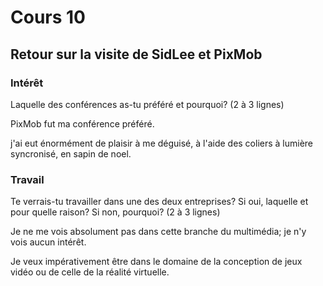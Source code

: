 # Cours 10
## Retour sur la visite de SidLee et PixMob

### Intérêt
Laquelle des conférences as-tu préféré et pourquoi? (2 à 3 lignes)

PixMob fut ma conférence préféré.

j'ai eut énormément de plaisir à me déguisé, à l'aide des coliers à lumière syncronisé, en sapin de noel. 

### Travail
Te verrais-tu travailler dans une des deux entreprises? Si oui, laquelle et pour quelle raison? Si non, pourquoi? (2 à 3 lignes)

Je ne me vois absolument pas dans cette branche du multimédia; je n'y vois aucun intérêt.

Je veux impérativement être dans le domaine de la conception de jeux vidéo ou de celle de la réalité virtuelle.

